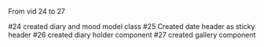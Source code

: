 From vid 24 to 27

#24 created diary and mood model class
#25 Created date header as sticky header
#26 created diary holder component
#27 created gallery component
